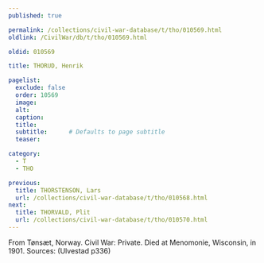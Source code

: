 ```yaml
---
published: true

permalink: /collections/civil-war-database/t/tho/010569.html
oldlink: /CivilWar/db/t/tho/010569.html

oldid: 010569

title: THORUD, Henrik

pagelist:
  exclude: false
  order: 10569
  image: 
  alt:
  caption:
  title:
  subtitle:      # Defaults to page subtitle
  teaser:

category: 
  - T 
  - THO

previous:
  title: THORSTENSON, Lars
  url: /collections/civil-war-database/t/tho/010568.html  
next:
  title: THORVALD, Plit
  url: /collections/civil-war-database/t/tho/010570.html   
---
```

From T&oslash;ns&aelig;t, Norway. Civil War: Private. Died at Menomonie, Wisconsin, in 1901. Sources: (Ulvestad p336)